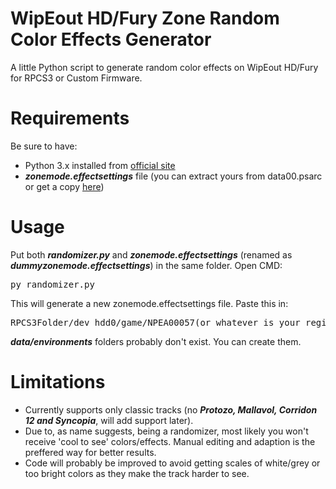 # WipEout HD/Fury Zone Random Color Effects Generator
A little Python script to generate random color effects on WipEout HD/Fury for RPCS3 or Custom Firmware.

# Requirements
<div>
  <p dir="auto">Be sure to have:</p>
  <ul dir="auto">
    <li>
      Python 3.x installed from <a href="https://www.python.org/downloads/">official site</a>
    </li>
    <li>
      <b><i>zonemode.effectsettings</i></b> file (you can extract yours from data00.psarc or get a copy <a href="https://github.com/TheWalkingFroggy/zonerandomizer/blob/main/dummyzonemode.effectsettings">here</a>)
    </li>
  </ul>
</div>

# Usage
<div>
  <p dir="auto">Put both <b><i>randomizer.py</i></b> and <b><i>zonemode.effectsettings</i></b> (renamed as <b><i>dummyzonemode.effectsettings</i></b>) in the same folder. Open CMD:</p>
  <pre>py randomizer.py</pre>
  <p dir="auto">This will generate a new zonemode.effectsettings file. Paste this in:</p>
  <pre>RPCS3Folder/dev_hdd0/game/NPEA00057(or whatever is your region code)/USRDIR/data/environments</pre>
  <p dir="auto"><b><i>data/environments</i></b> folders probably don't exist. You can create them.</p>
</div>

# Limitations
<div>
  <ul dir="auto">
    <li>Currently supports only classic tracks (no <b><i>Protozo, Mallavol, Corridon 12 and Syncopia</i></b>, will add support later).</li>
    <li>Due to, as name suggests, being a randomizer, most likely you won't receive 'cool to see' colors/effects. Manual editing and adaption is the preffered way for better results.</li>
    <li>Code will probably be improved to avoid getting scales of white/grey or too bright colors as they make the track harder to see.</li>
  </ul>
</div>

